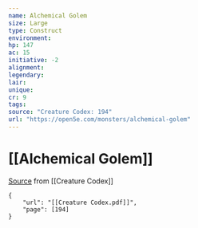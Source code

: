 ```yaml
---
name: Alchemical Golem
size: Large
type: Construct
environment: 
hp: 147
ac: 15
initiative: -2
alignment: 
legendary: 
lair: 
unique: 
cr: 9
tags: 
source: "Creature Codex: 194"
url: "https://open5e.com/monsters/alchemical-golem"
---
```

# [[Alchemical Golem]]

[Source](zotero://open-pdf/library/items/NTNKJRHG?page=194) from [[Creature Codex]]

```pdf
{
	"url": "[[Creature Codex.pdf]]",
	"page": [194]
}
```

